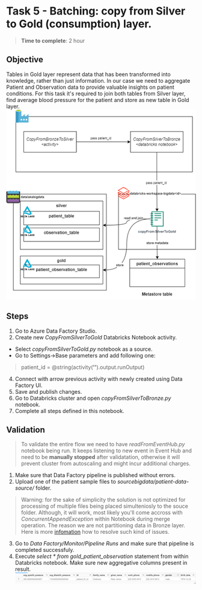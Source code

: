 # Task 5 - Batching: copy from Silver to Gold (consumption) layer.
> **Time to complete**: 2 hour
## Objective 
Tables in Gold layer represent data that has been transformed into knowledge, rather than just information. In our case we need to aggregate Patient and Observation data to provide valuable insights on patient conditions. For this task it's required to join both tables from Silver layer, find average blood pressure for the patient and store as new table in Gold layer.
![objective](https://raw.githubusercontent.com/stanislav-zhurich/azure-big-data-reference-architecture/main/images/task5-objective.png)
## Steps
1. Go to Azure Data Factory Studio.
2. Create new *CopyFromSilverToGold* Databricks Notebook activity.
- Select *copyFromSilverToGold.py* notebook as a source.
- Go to Settings->Base parameters and add following one:
> patient_id = @string(activity(**'<name of the copy from bronze to silver activity>'**).output.runOutput)
4. Connect with arrow previous activity with newly created using Data Factory UI.
5. Save and publish changes.
6. Go to Databricks cluster and open  _copyFromSilverToBronze.py_  notebook.
7.  Complete all steps defined in this notebook.
## Validation
> To validate the entire flow we need to have *readFromEventHub.py* notebook being run. It keeps listening to new event in Event Hub and need to be **manually stopped** after validatation, otherwise it will prevent cluster from autoscaling and might incur additional charges.

1. Make sure that Data Factory pipeline is published without errors.
2. Upload one of the patient sample files to  _sourcebigdata/patient-data-source/_  folder.
> Warning: for the sake of simplicity the solution is not optimized for processing of multiple files being placed simulteniosly to the souce folder. Although, it will work, most likely you'll come accross with *ConcurrentAppendException* within Notebook during merge operation. The reason we are not partitioning data in Bronze layer. Here is more [infomation](https://learn.microsoft.com/en-us/azure/databricks/optimizations/isolation-level) how to resolve such kind of issues.
3. Go to  _Data Factory/Monitor/Pipeline Runs_  and make sure that pipeline is completed successfuly.
4. Execute *select * from gold_patient_observation* statement from within Databricks notebook. Make sure new aggregative columns present in result.
![result](https://raw.githubusercontent.com/stanislav-zhurich/azure-big-data-reference-architecture/main/images/task5-result.png)
